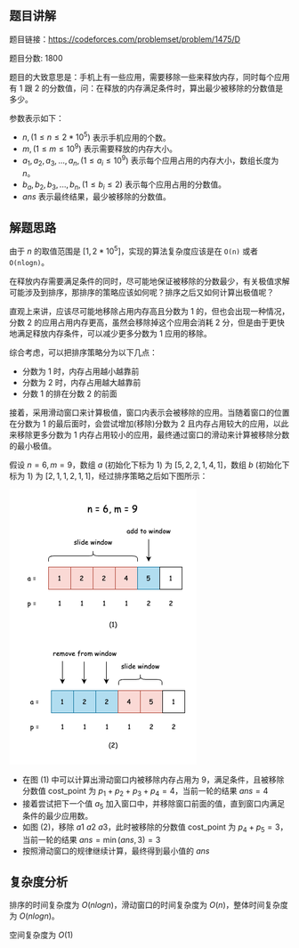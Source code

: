 ## 题目讲解
题目链接：https://codeforces.com/problemset/problem/1475/D

题目分数: 1800

题目的大致意思是：手机上有一些应用，需要移除一些来释放内存，同时每个应用有 1 跟 2 的分数值，问：在释放的内存满足条件时，算出最少被移除的分数值是多少。

参数表示如下：
- $n, (1 \le n \le 2 * 10^5)$ 表示手机应用的个数。
- $m, (1 \le m \le 10^9)$ 表示需要释放的内存大小。
- $a_1, a_2, a_3,..., a_n, (1 \le a_i \le 10^9)$ 表示每个应用占用的内存大小，数组长度为 $n$。
- $b_a, b_2, b_3,..., b_n, (1 \le b_i \le 2)$ 表示每个应用占用的分数值。
- $ans$ 表示最终结果，最少被移除的分数值。

## 解题思路

由于 $n$ 的取值范围是 $[1, 2 * 10^5]$，实现的算法复杂度应该是在 `O(n)` 或者 `O(nlogn)`。

在释放内存需要满足条件的同时，尽可能地保证被移除的分数最少，有关极值求解可能涉及到排序，那排序的策略应该如何呢？排序之后又如何计算出极值呢？

直观上来讲，应该尽可能地移除占用内存高且分数为 1 的，但也会出现一种情况，分数 2 的应用占用内存更高，虽然会移除掉这个应用会消耗 2 分，但是由于更快地满足释放内存条件，可以减少更多分数为 1 应用的移除。

综合考虑，可以把排序策略分为以下几点：
- 分数为 1 时，内存占用越小越靠前
- 分数为 2 时，内存占用越大越靠前
- 分数 1 的排在分数 2 的前面

接着，采用滑动窗口来计算极值，窗口内表示会被移除的应用。当随着窗口的位置在分数为 1 的最后面时，会尝试增加(移除)分数为 2 且内存占用较大的应用，以此来移除更多分数为 1 内存占用较小的应用，最终通过窗口的滑动来计算被移除分数的最小极值。

假设 $n = 6, m = 9$，数组 $a$ (初始化下标为 1) 为 $[5, 2, 2, 1, 4, 1]$，数组 $b$ (初始化下标为 1) 为 $[2, 1, 1, 2, 1, 1]$，经过排序策略之后如下图所示：

![alt text](images/solution/codeforces_P1475D.drawio.png)

- 在图 (1) 中可以计算出滑动窗口内被移除内存占用为 9，满足条件，且被移除分数值 cost_point 为 $p_1+p_2+p_3+p_4=4$，当前一轮的结果 $ans = 4$
- 接着尝试把下一个值 $a_5$ 加入窗口中，并移除窗口前面的值，直到窗口内满足条件的最少应用数。
- 如图 (2)，移除 $a1$ $a2$ $a3$，此时被移除的分数值 cost_point 为 $p_4+p_5=3$，当前一轮的结果 $ans = \min(ans, 3) = 3$
- 按照滑动窗口的规律继续计算，最终得到最小值的 $ans$

## 复杂度分析

排序的时间复杂度为 $O(nlogn)$，滑动窗口的时间复杂度为 $O(n)$，整体时间复杂度为 $O(nlogn)$。

空间复杂度为 $O(1)$